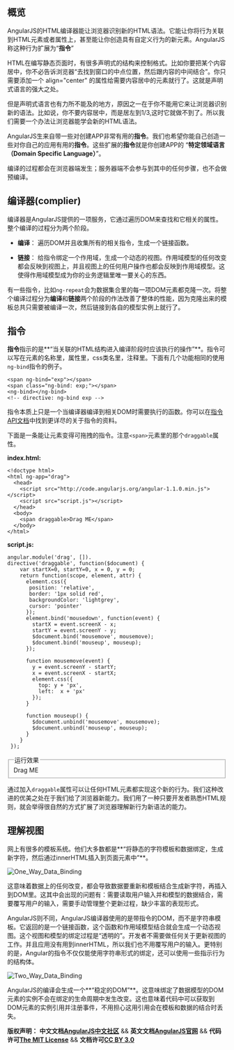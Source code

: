 ## 概览

AngularJS的HTML编译器能让浏览器识别新的HTML语法。它能让你将行为关联到HTML元素或者属性上，甚至能让你创造具有自定义行为的新元素。AngularJS称这种行为扩展为“**指令**”

HTML在编写静态页面时，有很多声明式的结构来控制格式。比如你要把某个内容居中，你不必告诉浏览器“去找到窗口的中点位置，然后跟内容的中间结合”。你只需要添加一个 align="center" 的属性给需要内容居中的元素就行了。这就是声明式语言的强大之处。

但是声明式语言也有力所不能及的地方，原因之一在于你不能用它来让浏览器识别新的语法。比如说，你不要内容居中，而是居左到1/3,这时它就做不到了。所以我们需要一个办法让浏览器能学会新的HTML语法。

AngularJS生来自带一些对创建APP非常有用的**指令**。我们也希望你能自己创造一些对你自己的应用有用的**指令**。这些扩展的**指令**就是你创建APP的 “**特定领域语言（Domain Specific Language）**”。

编译的过程都会在浏览器端发生；服务器端不会参与到其中的任何步骤，也不会做预编译。<!--more-->

## 编译器(complier)

编译器是AngularJS提供的一项服务，它通过遍历DOM来查找和它相关的属性。整个编译的过程分为两个阶段。

*   **编译**： 遍历DOM并且收集所有的相关指令，生成一个链接函数。

*   **链接**： 给指令绑定一个作用域，生成一个动态的视图。作用域模型的任何改变都会反映到视图上，并且视图上的任何用户操作也都会反映到作用域模型。这使得作用域模型成为你的业务逻辑里唯一要关心的东西。

有一些指令，比如`ng-repeat`会为数据集合里的每一项DOM元素都克隆一次。将整个编译过程分为**编译**和**链接**两个阶段的作法改善了整体的性能，因为克隆出来的模板总共只需要被编译一次，然后链接到各自的模型实例上就行了。

## 指令

**指令**指示的是**“当关联的HTML结构进入编译阶段时应该执行的操作”**。指令可以写在元素的名称里，属性里，css类名里，注释里。下面有几个功能相同的使用`ng-bind`指令的例子。

	<span ng-bind="exp"></span>
	<span class="ng-bind: exp;"></span>
	<ng-bind></ng-bind>
	<!-- directive: ng-bind exp -->

指令本质上只是一个当编译器编译到相关DOM时需要执行的函数。你可以在[指令API文档][]中找到更详尽的关于指令的资料。

下面是一条能让元素变得可拖拽的指令。注意`<span>`元素里的那个`draggable`属性。

**index.html:**

	<!doctype html>
	<html ng-app="drag">
	  <head>
		<script src="http://code.angularjs.org/angular-1.1.0.min.js"></script>
		<script src="script.js"></script>
	  </head>
	  <body>
		<span draggable>Drag ME</span>
	  </body>
	</html>
	

**script.js:**

	angular.module('drag', []).
	directive('draggable', function($document) {
		var startX=0, startY=0, x = 0, y = 0;
		return function(scope, element, attr) {
		  element.css({
		   position: 'relative',
		   border: '1px solid red',
		   backgroundColor: 'lightgrey',
		   cursor: 'pointer'
		  });
		  element.bind('mousedown', function(event) {
			startX = event.screenX - x;
			startY = event.screenY - y;
			$document.bind('mousemove', mousemove);
			$document.bind('mouseup', mouseup);
		  });
	 
		  function mousemove(event) {
			y = event.screenY - startY;
			x = event.screenX - startX;
			element.css({
			  top: y + 'px',
			  left:  x + 'px'
			});
		  }
	 
		  function mouseup() {
			$document.unbind('mousemove', mousemove);
			$document.unbind('mouseup', mouseup);
		  }
		}
	 });
    
<script type="text/javascript">angular.module('drag',[]).directive('draggable',function($document){var startX=0,startY=0,x=0,y=0;return function(scope,element,attr){element.css({position:'relative',border:'1px solid red',backgroundColor:'lightgrey',cursor:'pointer'});element.bind('mousedown',function(event){startX=event.screenX-x;startY=event.screenY-y;$document.bind('mousemove',mousemove);$document.bind('mouseup',mouseup)});function mousemove(event){y=event.screenY-startY;x=event.screenX-startX;element.css({top:y+'px',left:x+'px'})}function mouseup(){$document.unbind('mousemove',mousemove);$document.unbind('mouseup',mouseup)}}});</script>
<fieldset class="angularjs-demo" ng-app="drag">
<legend>运行效果</legend>
<span draggable>Drag ME</span>
</fieldset>

通过加入`draggable`属性可以让任何HTML元素都实现这个新的行为。我们这种改进的优美之处在于我们给了浏览器新能力。我们用了一种只要开发者熟悉HTML规则，就会举得很自然的方式扩展了浏览器理解新行为新语法的能力。

## 理解视图

网上有很多的模板系统。他们大多数都是**“将静态的字符模板和数据绑定，生成新字符，然后通过innerHTML插入到页面元素中”**。

![One_Way_Data_Binding][]

这意味着数据上的任何改变，都会导致数据要重新和模板结合生成新字符，再插入到DOM里。这其中会出现的问题有：需要读取用户输入并和模型的数据结合，需要覆写用户的输入，需要手动管理整个更新过程，缺少丰富的表现形式。 

AngularJS则不同，AngularJS编译器使用的是带指令的DOM，而不是字符串模板。它返回的是一个链接函数，这个函数和作用域模型结合就会生成一个动态视图。这个视图和模型的绑定过程是“透明的”。开发者不需要做任何关于更新视图的工作。并且应用没有用到innerHTML，所以我们也不用覆写用户的输入。更特别的是，Angular的指令不仅仅能使用字符串形式的绑定，还可以使用一些指示行为的结构体。

![Two_Way_Data_Binding][]

AngularJS的编译会生成一个**“稳定的DOM”**。这意味绑定了数据模型的DOM元素的实例不会在绑定的生命周期中发生改变。这也意味着代码中可以获取到DOM元素的实例引用并注册事件，不用担心这用引用会在模板和数据的结合时丢失。

<span class="doc-copyright">**版权声明：** **中文文档[AngularJS中文社区][]** && **英文文档[AngularJS官网][]** && **代码许可[The MIT License][]** && **文档许可[CC BY 3.0][]**</span>

 [AngularJS中文社区]: http://angularjs.cn/
 [AngularJS官网]: http://angularjs.org/
 [The MIT License]: http://baike.baidu.com/view/3159946.htm
 [CC BY 3.0]: http://creativecommons.org/licenses/by/3.0/deed.zh

 [指令API文档]: http://www.angularjs.cn/category/docs/api
 [One_Way_Data_Binding]: http://www.angularjs.cn/wp-content/uploads/2012/09/One_Way_Data_Binding.png
 [Two_Way_Data_Binding]: http://www.angularjs.cn/wp-content/uploads/2012/09/Two_Way_Data_Binding.png
